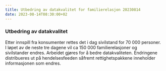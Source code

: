 ```yaml
---
title: Utbedring av datakvalitet for familierelasjon 20230814
date: 2023-08-14T08:30:00+02
---
```


### Utbedring av datakvalitet

Etter innspill fra konsumenter rettes det i dag sivilstand for 70 000 personer. I løpet av de neste tre dagene vil ca 150 000 familierelasjoner og sivilstander endres. Arbeidet gjøres for å bedre datakvaliteten. Endringene distribueres ut på hendelsesfeeden såfremt rettighetspakkene inneholder informasjonen som endres. 
